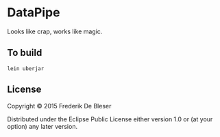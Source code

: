 DataPipe
========
Looks like crap, works like magic.

## To build

    lein uberjar

## License

Copyright © 2015 Frederik De Bleser

Distributed under the Eclipse Public License either version 1.0 or (at
your option) any later version.
